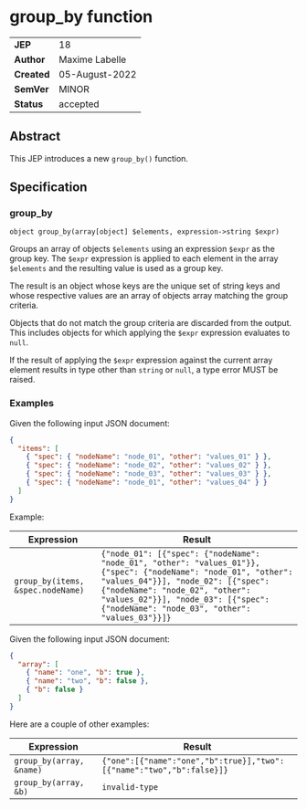 # group_by function

|||
|---|---
| **JEP**    |  18
| **Author** | Maxime Labelle
| **Created**| 05-August-2022
| **SemVer** | MINOR
| **Status**| accepted

## Abstract

This JEP introduces a new `group_by()` function.

## Specification

### group_by

```
object group_by(array[object] $elements, expression->string $expr)
```

Groups an array of objects `$elements` using an expression `$expr` as the group key.
The `$expr` expression is applied to each element in the array `$elements` and the 
resulting value is used as a group key.

The result is an object whose keys are the unique set of string keys and whose respective values are an array of objects array matching the group criteria.

Objects that do not match the group criteria are discarded from the output.
This includes objects for which applying the `$expr` expression evaluates to `null`.

If the result of applying the `$expr` expression against the current array element
results in type other than `string` or `null`, a type error MUST be raised.

### Examples

Given the following input JSON document:

```json
{
  "items": [
    { "spec": { "nodeName": "node_01", "other": "values_01" } },
    { "spec": { "nodeName": "node_02", "other": "values_02" } },
    { "spec": { "nodeName": "node_03", "other": "values_03" } },
    { "spec": { "nodeName": "node_01", "other": "values_04" } }
  ]
}
```

Example:

|Expression|Result
|---|---
|`` group_by(items, &spec.nodeName) ``| ` {"node_01": [{"spec": {"nodeName": "node_01", "other": "values_01"}}, {"spec": {"nodeName": "node_01", "other": "values_04"}}], "node_02": [{"spec": {"nodeName": "node_02", "other": "values_02"}}], "node_03": [{"spec": {"nodeName": "node_03", "other": "values_03"}}]} `

Given the following input JSON document:

```json
{
  "array": [
    { "name": "one", "b": true },
    { "name": "two", "b": false },
    { "b": false }
  ]
}
```

Here are a couple of other examples:

|Expression|Result
|---|---
|`` group_by(array, &name) `` | ` {"one":[{"name":"one","b":true}],"two":[{"name":"two","b":false}]} `
|`` group_by(array, &b) `` | `invalid-type`

